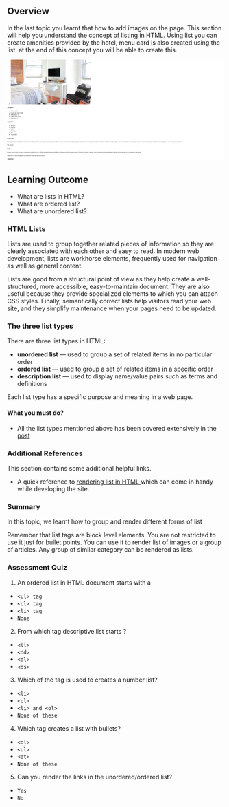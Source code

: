## Overview

In the last topic you learnt that how to add images on the page. This section will help you understand the concept of listing in HTML. Using list you can create amenities provided by the hotel, menu card is also created using the list. at the end of this concept you will be able to create this.

![list html](images/list_html.png)

## Learning Outcome

- What are lists in HTML?
- What are ordered list?
- What are unordered list?

### HTML Lists

Lists are used to group together related pieces of information so they are clearly associated with each other and easy to read. In modern web development, lists are workhorse elements, frequently used for navigation as well as general content.

Lists are good from a structural point of view as they help create a well-structured, more accessible, easy-to-maintain document. They are also useful because they provide specialized elements to which you can attach CSS styles. Finally, semantically correct lists help visitors read your web site, and they simplify maintenance when your pages need to be updated.

### The three list types

There are three list types in HTML:

- **unordered list** — used to group a set of related items in no particular order
- **ordered list** — used to group a set of related items in a specific order
- **description list** — used to display name/value pairs such as terms and definitions

Each list type has a specific purpose and meaning in a web page.

#### What you must do?

- All the list types mentioned above has been covered extensively in the [post](https://www.geeksforgeeks.org/html-lists/)

### Additional References

This section contains some additional helpful links.

- A quick reference to [rendering list in HTML ](https://www.w3schools.com/html/html_lists.asp) which can come in handy while developing the site.

### Summary

In this topic, we learnt how to group and render different forms of list

Remember that list tags are block level elements. You are not restricted to use it just for bullet points. You can use it to render list of images or a group of articles. Any group of similar category can be rendered as lists.

### Assessment Quiz

1. An ordered list in HTML document starts with a

- `<ul> tag`
- `<ol> tag` 
- `<li> tag`
- `None`

2. From which tag descriptive list starts ?

- `<ll>`
- `<dd>`
- `<dl>` 
- `<ds>`

3. Which of the tag is used to creates a number list?

- `<li>`
- `<ol>`
- `<li> and <ol>` 
- `None of these`

4. Which tag creates a list with bullets?

- `<ol>`
- `<ul>` 
- `<dt>`
- `None of these`

5. Can you render the links in the unordered/ordered list?

- `Yes` 
- `No`

